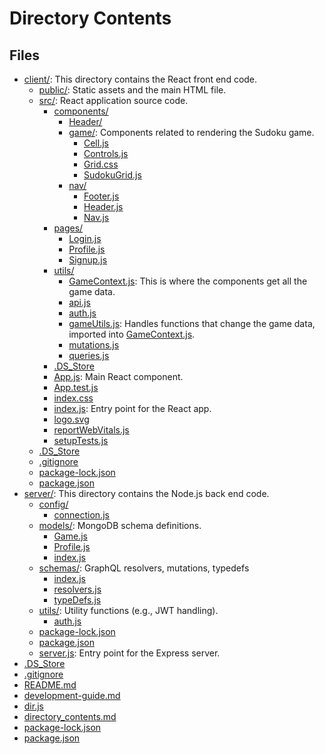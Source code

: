 # Directory Contents

## Files

- [client/](client/): This directory contains the React front end code.
	- [public/](client/public/): Static assets and the main HTML file.
	- [src/](client/src/): React application source code.
		- [components/](client/src/components/)
			- [Header/](client/src/components/Header/)
			- [game/](client/src/components/game/): Components related to rendering the Sudoku game.
				- [Cell.js](client/src/components/game/Cell.js)
				- [Controls.js](client/src/components/game/Controls.js)
				- [Grid.css](client/src/components/game/Grid.css)
				- [SudokuGrid.js](client/src/components/game/SudokuGrid.js)
			- [nav/](client/src/components/nav/)
				- [Footer.js](client/src/components/nav/Footer.js)
				- [Header.js](client/src/components/nav/Header.js)
				- [Nav.js](client/src/components/nav/Nav.js)
		- [pages/](client/src/pages/)
			- [Login.js](client/src/pages/Login.js)
			- [Profile.js](client/src/pages/Profile.js)
			- [Signup.js](client/src/pages/Signup.js)
		- [utils/](client/src/utils/)
			- [GameContext.js](client/src/utils/GameContext.js): This is where the components get all the game data.
			- [api.js](client/src/utils/api.js)
			- [auth.js](client/src/utils/auth.js)
			- [gameUtils.js](client/src/utils/gameUtils.js): Handles functions that change the game data, imported into [GameContext.js](./client/src/contexts/GameContext.js).
			- [mutations.js](client/src/utils/mutations.js)
			- [queries.js](client/src/utils/queries.js)
		- [.DS_Store](client/src/.DS_Store)
		- [App.js](client/src/App.js): Main React component.
		- [App.test.js](client/src/App.test.js)
		- [index.css](client/src/index.css)
		- [index.js](client/src/index.js): Entry point for the React app.
		- [logo.svg](client/src/logo.svg)
		- [reportWebVitals.js](client/src/reportWebVitals.js)
		- [setupTests.js](client/src/setupTests.js)
	- [.DS_Store](client/.DS_Store)
	- [.gitignore](client/.gitignore)
	- [package-lock.json](client/package-lock.json)
	- [package.json](client/package.json)
- [server/](server/): This directory contains the Node.js back end code.
	- [config/](server/config/)
		- [connection.js](server/config/connection.js)
	- [models/](server/models/): MongoDB schema definitions.
		- [Game.js](server/models/Game.js)
		- [Profile.js](server/models/Profile.js)
		- [index.js](server/models/index.js)
	- [schemas/](server/schemas/): GraphQL resolvers, mutations, typedefs
		- [index.js](server/schemas/index.js)
		- [resolvers.js](server/schemas/resolvers.js)
		- [typeDefs.js](server/schemas/typeDefs.js)
	- [utils/](server/utils/): Utility functions (e.g., JWT handling).
		- [auth.js](server/utils/auth.js)
	- [package-lock.json](server/package-lock.json)
	- [package.json](server/package.json)
	- [server.js](server/server.js): Entry point for the Express server.
- [.DS_Store](.DS_Store)
- [.gitignore](.gitignore)
- [README.md](README.md)
- [development-guide.md](development-guide.md)
- [dir.js](dir.js)
- [directory_contents.md](directory_contents.md)
- [package-lock.json](package-lock.json)
- [package.json](package.json)
